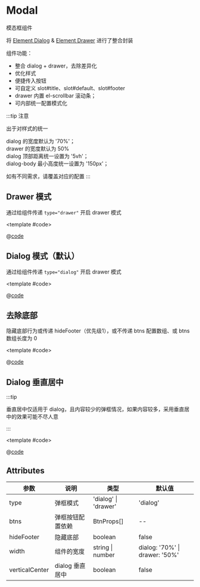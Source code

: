 # Modal

模态框组件

将 [Element Dialog](https://element-plus.gitee.io/zh-CN/component/dialog.html) & [Element Drawer](https://element-plus.gitee.io/zh-CN/component/drawer.html) 进行了整合封装

组件功能：

* 整合 dialog + drawer，去除差异化
* 优化样式
* 便捷传入按钮
* 可自定义 slot#title、slot#default、slot#footer
* drawer 内置 el-scrollbar 滚动条；
* 可内部统一配置模式化

:::tip 注意

出于对样式的统一

dialog 的宽度默认为 '70%'；<br/>
drawer 的宽度默认为 50% <br/>
dialog 顶部距离统一设置为 '5vh'；<br/>
dialog-body 最小高度统一设置为 '150px'；<br/>

如有不同需求，请覆盖对应的配置
:::

## Drawer 模式

通过给组件传递 `type="drawer"` 开启 drawer 模式

<demo-block>

<Modal-demo1 />

<template #code>

@[code](@demoroot/Modal/demo1.vue)

</template>

</demo-block>

## Dialog 模式（默认）

通过给组件传递 `type="dialog"` 开启 drawer 模式

<demo-block>

<Modal-demo2 />

<template #code>

@[code](@demoroot/Modal/demo2.vue)

</template>

</demo-block>

## 去除底部

隐藏底部行为或传递 hideFooter（优先级1），或不传递 btns 配置数组、或 btns 数组长度为 0

<demo-block>

<Modal-demo3 />

<template #code>

@[code](@demoroot/Modal/demo3.vue)

</template>

</demo-block>

## Dialog 垂直居中

:::tip

垂直居中仅适用于 dialog，且内容较少的弹框情况，如果内容较多，采用垂直居中的效果可能不尽人意

:::

<demo-block>

<Modal-verticalCenter />

<template #code>

@[code](@demoroot/Modal/verticalCenter.vue)

</template>

</demo-block>

## Attributes

参数|说明|类型|默认值
-----|-----|-----|-----
type | 弹框模式 | 'dialog' \| 'drawer' | 'dialog'
btns | 弹框按钮配置依赖 | BtnProps[] | --
hideFooter | 隐藏底部 | boolean | false
width | 组件的宽度 | string \| number | dialog: '70%' \| drawer: '50%'
verticalCenter | dialog 垂直居中 | boolean | false
